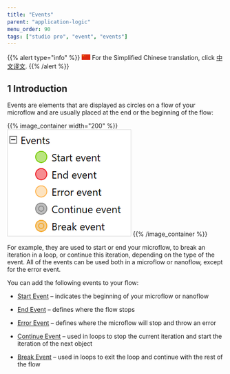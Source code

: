 ```yaml
---
title: "Events"
parent: "application-logic"
menu_order: 90
tags: ["studio pro", "event", "events"]
---
```


{{% alert type="info" %}}
<img src="attachments/chinese-translation/china.png" style="display: inline-block; margin: 0" /> For the Simplified Chinese translation, click [中文译文](https://cdn.mendix.tencent-cloud.com/documentation/).
{{% /alert %}}

## 1 Introduction

Events are elements that are displayed as circles on a flow of your microflow and are usually placed at the end or the beginning of the flow:

{{% image_container width="200" %}}
![](attachments/events/events.png)
{{% /image_container %}}

For example, they are used to start or end your microflow, to break an iteration in a loop, or continue this iteration, depending on the type of the event. All of the events can be used both in a microflow or nanoflow, except for the error event. 

You can add the following events to your flow:

* [Start Event](start-event) – indicates the beginning of your microflow or nanoflow 

* [End Event](end-event) – defines where the flow stops

* [Error Event](error-event) – defines where the microflow will stop and throw an error

* [Continue Event](continue-event) – used in loops to stop the current iteration and start the iteration of the next object

* [Break Event](break-event) – used in loops to exit the loop and continue with the rest of the flow